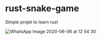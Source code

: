 # rust-snake-game
Simple projet to learn rust

![WhatsApp Image 2020-06-06 at 12 54 30](https://user-images.githubusercontent.com/38927366/83956280-494b8400-a82a-11ea-9a17-14c60c6613fa.jpeg)
